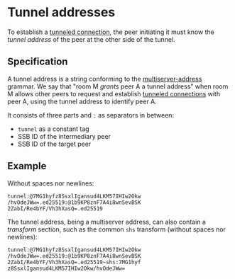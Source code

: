 # Tunnel addresses

To establish a [tunneled connection](Tunneled%20connection.md), the peer initiating it must know the *tunnel address* of the peer at the other side of the tunnel.

## Specification

A tunnel address is a string conforming to the [multiserver-address](https://github.com/ssbc/multiserver-address) grammar. We say that "room M *grants* peer A a tunnel address" when room M allows other peers to request and establish [tunneled connections](Tunneled%20connection.md) with peer A, using the tunnel address to identify peer A.

It consists of three parts and `:` as separators in between:

- `tunnel` as a constant tag
- SSB ID of the intermediary peer
- SSB ID of the target peer

## Example

Without spaces nor newlines:

```
tunnel:@7MG1hyfz8SsxlIgansud4LKM57IHIw2Okw
/hvOdeJWw=.ed25519:@1b9KP8znF7A4i8wnSevBSK
2ZabI/Re4bYF/Vh3hXasQ=.ed25519
```

The tunnel address, being a multiserver address, can also contain a *transform* section, such as the common `shs` transform (without spaces nor newlines):

```
tunnel:@7MG1hyfz8SsxlIgansud4LKM57IHIw2Okw
/hvOdeJWw=.ed25519:@1b9KP8znF7A4i8wnSevBSK
2ZabI/Re4bYF/Vh3hXasQ=.ed25519~shs:7MG1hyf
z8SsxlIgansud4LKM57IHIw2Okw/hvOdeJWw=
```